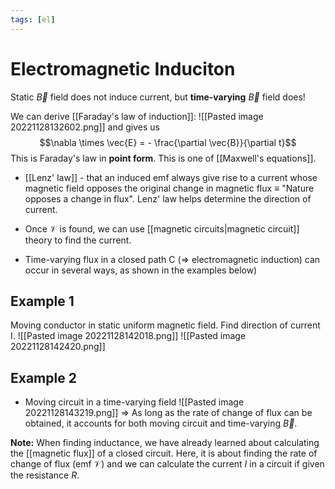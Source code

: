 ```yaml
---
tags: [el]
---
```

# Electromagnetic Induciton
Static $\vec{B}$ field does not induce current, but **time-varying** $\vec{B}$ field does!

We can derive [[Faraday's law of induction]]:
![[Pasted image 20221128132602.png]]
and gives us $$\nabla \times \vec{E} = - \frac{\partial \vec{B}}{\partial t}$$This is Faraday's law in **point form**. This is one of [[Maxwell's equations]].

-  [[Lenz' law]] - that an induced emf always give rise to a current whose magnetic field opposes the original change in magnetic flux $\equiv$ "Nature opposes a change in flux". Lenz' law helps determine the direction of current. 

- Once $\mathcal{V}$ is found, we can use [[magnetic circuits|magnetic circuit]] theory to find the current. 
- Time-varying flux in a closed path C ($\Rightarrow$ electromagnetic induction) can occur in several ways, as shown in the examples below)

## Example 1
Moving conductor in static uniform magnetic field. Find direction of current I. 
![[Pasted image 20221128142018.png]]
![[Pasted image 20221128142420.png]]

## Example 2
- Moving circuit in a time-varying field
![[Pasted image 20221128143219.png]]
$\Rightarrow$ As long as the rate of change of flux can be obtained, it accounts for both moving circuit and time-varying $\vec{B}$.

**Note:** When finding inductance, we have already learned about calculating the [[magnetic flux]] of a closed circuit. Here, it is about finding the rate of change of flux (emf $\mathcal{V}$) and we can calculate the current $I$ in a circuit if given the resistance $R$.